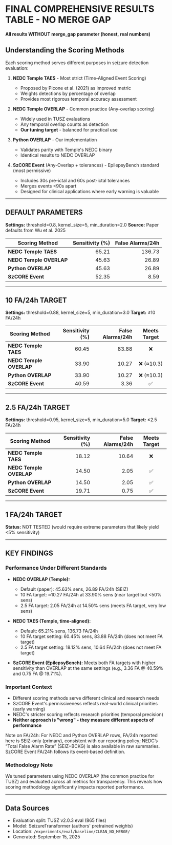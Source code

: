 # FINAL COMPREHENSIVE RESULTS TABLE - NO MERGE GAP
**All results WITHOUT merge_gap parameter (honest, real numbers)**

## Understanding the Scoring Methods

Each scoring method serves different purposes in seizure detection evaluation:

1. **NEDC Temple TAES** - Most strict (Time-Aligned Event Scoring)
   - Proposed by Picone et al. (2021) as improved metric
   - Weights detections by percentage of overlap
   - Provides most rigorous temporal accuracy assessment

2. **NEDC Temple OVERLAP** - Common practice (Any-overlap scoring)
   - Widely used in TUSZ evaluations
   - Any temporal overlap counts as detection
   - **Our tuning target** - balanced for practical use

3. **Python OVERLAP** - Our implementation
   - Validates parity with Temple's NEDC binary
   - Identical results to NEDC OVERLAP

4. **SzCORE Event** (Any-Overlap + tolerances) - EpilepsyBench standard (most permissive)
   - Includes 30s pre-ictal and 60s post-ictal tolerances
   - Merges events <90s apart
   - Designed for clinical applications where early warning is valuable

---

## DEFAULT PARAMETERS
**Settings:** threshold=0.8, kernel_size=5, min_duration=2.0
**Source:** Paper defaults from Wu et al. 2025

| Scoring Method | Sensitivity (%) | False Alarms/24h |
|---|---:|---:|
| **NEDC Temple TAES** | 65.21 | 136.73 |
| **NEDC Temple OVERLAP** | 45.63 | 26.89 |
| **Python OVERLAP** | 45.63 | 26.89 |
| **SzCORE Event** | 52.35 | 8.59 |

---

## 10 FA/24h TARGET
**Settings:** threshold=0.88, kernel_size=5, min_duration=3.0
**Target:** ≤10 FA/24h

| Scoring Method | Sensitivity (%) | False Alarms/24h | Meets Target |
|---|---:|---:|:---:|
| **NEDC Temple TAES** | 60.45 | 83.88 | ❌ |
| **NEDC Temple OVERLAP** | 33.90 | 10.27 | ❌ (≈10.3) |
| **Python OVERLAP** | 33.90 | 10.27 | ❌ (≈10.3) |
| **SzCORE Event** | 40.59 | 3.36 | ✅ |

---

## 2.5 FA/24h TARGET
**Settings:** threshold=0.95, kernel_size=5, min_duration=5.0
**Target:** ≤2.5 FA/24h

| Scoring Method | Sensitivity (%) | False Alarms/24h | Meets Target |
|---|---:|---:|:---:|
| **NEDC Temple TAES** | 18.12 | 10.64 | ❌ |
| **NEDC Temple OVERLAP** | 14.50 | 2.05 | ✅ |
| **Python OVERLAP** | 14.50 | 2.05 | ✅ |
| **SzCORE Event** | 19.71 | 0.75 | ✅ |

---

## 1 FA/24h TARGET
**Status:** NOT TESTED (would require extreme parameters that likely yield <5% sensitivity)

---

## KEY FINDINGS

### Performance Under Different Standards
- **NEDC OVERLAP (Temple):**
  - Default (paper): 45.63% sens, 26.89 FA/24h (SEIZ)
  - 10 FA target: ≈10.27 FA/24h at 33.90% sens (near target but <50% sens)
  - 2.5 FA target: 2.05 FA/24h at 14.50% sens (meets FA target, very low sens)

- **NEDC TAES (Temple, time-aligned):**
  - Default: 65.21% sens, 136.73 FA/24h
  - 10 FA target setting: 60.45% sens, 83.88 FA/24h (does not meet FA target)
  - 2.5 FA target setting: 18.12% sens, 10.64 FA/24h (does not meet FA target)

- **SzCORE Event (EpilepsyBench):** Meets both FA targets with higher sensitivity than OVERLAP at the same settings (e.g., 3.36 FA @ 40.59% and 0.75 FA @ 19.71%).

### Important Context
- Different scoring methods serve different clinical and research needs
- SzCORE Event's permissiveness reflects real-world clinical priorities (early warning)
- NEDC's stricter scoring reflects research priorities (temporal precision)
- **Neither approach is "wrong" - they measure different aspects of performance**

Note on FA/24h: For NEDC and Python OVERLAP rows, FA/24h reported here is SEIZ-only (primary), consistent with our reporting policy; NEDC’s “Total False Alarm Rate” (SEIZ+BCKG) is also available in raw summaries. SzCORE Event FA/24h follows its event-based definition.

### Methodology Note
We tuned parameters using NEDC OVERLAP (the common practice for TUSZ) and evaluated across all metrics for transparency. This reveals how scoring methodology significantly impacts reported performance.

---

## Data Sources
- Evaluation split: TUSZ v2.0.3 eval (865 files)
- Model: SeizureTransformer (authors' pretrained weights)
- Location: `/experiments/eval/baseline/CLEAN_NO_MERGE/`
- Generated: September 15, 2025
 
<!-- moved to docs/results -->

